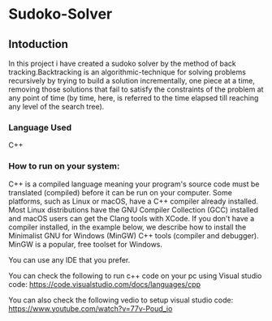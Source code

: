# Sudoko-Solver

## Intoduction
   In this project i have created a sudoko solver by the method of back tracking.Backtracking is an algorithmic-technique 
   for solving problems recursively by trying to build a solution incrementally, one piece at a time, removing those solutions
   that fail to satisfy the constraints of the problem at any point of time (by time, here, is referred to the time elapsed till
   reaching any level of the search tree).
    
### Language Used
   C++
    
### How to run on your system:
   C++ is a compiled language meaning your program's source code must be translated (compiled) before it can be run on your computer. 
   Some platforms, such as Linux or macOS, have a C++ compiler already installed. Most Linux distributions have the GNU Compiler Collection (GCC) 
   installed and macOS users can get the Clang tools with XCode.
   If you don't have a compiler installed, in the example below, we describe how to install the Minimalist GNU for Windows (MinGW) C++ tools
   (compiler and debugger). MinGW is a popular, free toolset for Windows.
    
   You can use any IDE that you prefer.
   
   You can check the following to run c++ code on your pc using Visual studio code:
        https://code.visualstudio.com/docs/languages/cpp
   
   You can also check the following vedio to setup visual studio code:
        https://www.youtube.com/watch?v=77v-Poud_io
   
    
